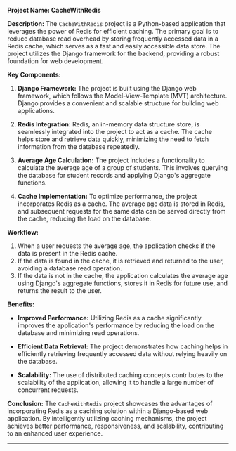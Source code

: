 **Project Name: CacheWithRedis**

**Description:**
The `CacheWithRedis` project is a Python-based application that leverages the power of Redis for efficient caching. The primary goal is to reduce database read overhead by storing frequently accessed data in a Redis cache, which serves as a fast and easily accessible data store. The project utilizes the Django framework for the backend, providing a robust foundation for web development.

**Key Components:**
1. **Django Framework:** The project is built using the Django web framework, which follows the Model-View-Template (MVT) architecture. Django provides a convenient and scalable structure for building web applications.

2. **Redis Integration:** Redis, an in-memory data structure store, is seamlessly integrated into the project to act as a cache. The cache helps store and retrieve data quickly, minimizing the need to fetch information from the database repeatedly.

3. **Average Age Calculation:** The project includes a functionality to calculate the average age of a group of students. This involves querying the database for student records and applying Django's aggregate functions.

4. **Cache Implementation:** To optimize performance, the project incorporates Redis as a cache. The average age data is stored in Redis, and subsequent requests for the same data can be served directly from the cache, reducing the load on the database.

**Workflow:**
1. When a user requests the average age, the application checks if the data is present in the Redis cache.
2. If the data is found in the cache, it is retrieved and returned to the user, avoiding a database read operation.
3. If the data is not in the cache, the application calculates the average age using Django's aggregate functions, stores it in Redis for future use, and returns the result to the user.

**Benefits:**
- **Improved Performance:** Utilizing Redis as a cache significantly improves the application's performance by reducing the load on the database and minimizing read operations.

- **Efficient Data Retrieval:** The project demonstrates how caching helps in efficiently retrieving frequently accessed data without relying heavily on the database.

- **Scalability:** The use of distributed caching concepts contributes to the scalability of the application, allowing it to handle a large number of concurrent requests.

**Conclusion:**
The `CacheWithRedis` project showcases the advantages of incorporating Redis as a caching solution within a Django-based web application.
By intelligently utilizing caching mechanisms, the project achieves better performance, responsiveness, and scalability, contributing to an enhanced user experience.

---
